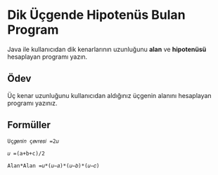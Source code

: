 # Dik Üçgende Hipotenüs Bulan Program

Java ile kullanıcıdan dik kenarlarının uzunluğunu **alan** ve **hipotenüsü** hesaplayan programı yazın.

## Ödev

Üç kenar uzunluğunu kullanıcıdan aldığınız üçgenin alanını hesaplayan programı yazınız.

## Formüller

```Formul1
Üç𝑔𝑒𝑛𝑖𝑛 ç𝑒𝑣𝑟𝑒𝑠𝑖 =2𝑢
```

```Formul2
𝑢 =(a+b+c)/2
```

```Formul3
Alan*Alan =𝑢*(𝑢−𝑎)*(𝑢−𝑏)*(𝑢−𝑐)
```
